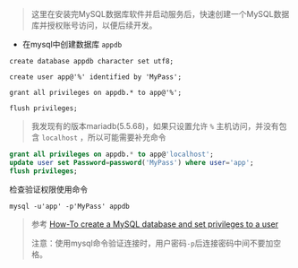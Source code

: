 > 这里在安装完MySQL数据库软件并启动服务后，快速创建一个MySQL数据库并授权账号访问，以便后续开发。

* 在mysql中创建数据库 `appdb`

```
create database appdb character set utf8;

create user app@'%' identified by 'MyPass';

grant all privileges on appdb.* to app@'%';

flush privileges;
```

> 我发现有的版本mariadb(5.5.68)，如果只设置允许 `%` 主机访问，并没有包含 `localhost` ，所以可能需要补充命令

```sql
grant all privileges on appdb.* to app@'localhost';
update user set Password=password('MyPass') where user='app';
flush privileges;
```

检查验证权限使用命令

```
mysql -u'app' -p'MyPass' appdb
```

> 参考 [How-To create a MySQL database and set privileges to a user](https://www.debuntu.org/how-to-create-a-mysql-database-and-set-privileges-to-a-user/)
>
> 注意：使用mysql命令验证连接时，用户密码`-p`后连接密码中间不要加空格。